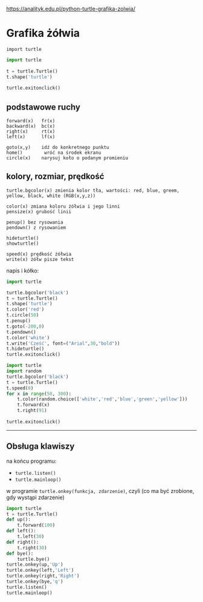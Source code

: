 https://analityk.edu.pl/python-turtle-grafika-zolwia/

# Grafika żółwia
`import turtle`
```python
import turtle
 
t = turtle.Turtle()
t.shape('turtle')
 
turtle.exitonclick()
```

## podstawowe ruchy
```
forward(x)   fr(x)
backward(x)  bc(x)
right(x)     rt(x)
left(x)      lf(x)

goto(x,y)    idź do konkretnego punktu
home()        wróć na środek ekranu
circle(x)    narysuj koło o podanym promieniu

```


## kolory, rozmiar, prędkość

```
turtle.bgcolor(x) zmienia kolor tła, wartości: red, blue, greem, yellow, black, white (RGB(x,y,z))

color(x) zmiana koloru żółwia i jego linni
pensize(x) grubość linii

penup() bez rysowania
pendown() z rysowaniem

hideturtle()
showturtle()

speed(x) prędkość żółwia
write(x) żółw pisze tekst

```

napis i kółko:
```python
import turtle

turtle.bgcolor('black')
t = turtle.Turtle()
t.shape('turtle')
t.color('red')
t.circle(50)
t.penup()
t.goto(-200,0)
t.pendown()
t.color('white')
t.write('Cześć', font=("Arial",30,"bold"))
t.hideturtle()
turtle.exitonclick()
```




```python
import turtle
import random
turtle.bgcolor('black')
t = turtle.Turtle()
t.speed(0)
for x in range(50, 300):
    t.color(random.choice(['white','red','blue','green','yellow']))
    t.forward(x)
    t.right(91)
 
turtle.exitonclick()
```


----
## Obsługa klawiszy
na końcu programu:
- `turtle.listen()`
- `turtle.mainloop()`

w programie
`turtle.onkey(funkcja, zdarzenie)`, czyli (co ma być zrobione, gdy wystąpi zdarzenie)

```python
import turtle
t = turtle.Turtle()
def up():
    t.forward(100)
def left():
    t.left(30)
def right():
    t.right(30)
def bye():
    turtle.bye()
turtle.onkey(up,'Up')
turtle.onkey(left,'Left')
turtle.onkey(right,'Right')
turtle.onkey(bye,'q')
turtle.listen()
turtle.mainloop()
```


























